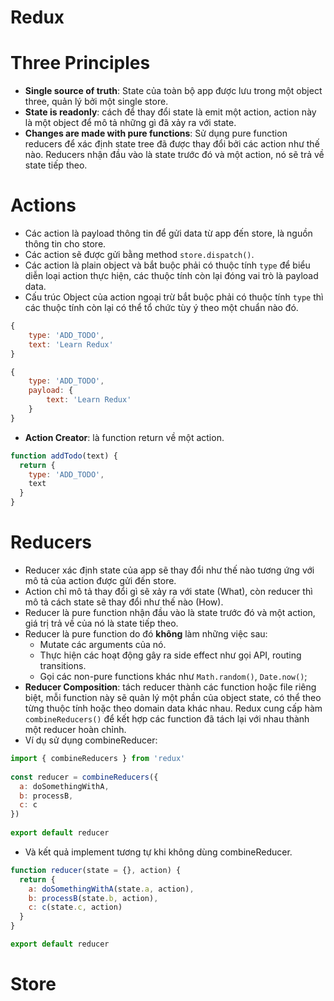 Redux
===

# Three Principles
- **Single source of truth**: State của toàn bộ app được lưu trong một object three, quản lý bởi một single store.
- **State is readonly**: cách để thay đổi state là emit một action, action này là một object để mô tả những gì đã xảy ra với state.
- **Changes are made with pure functions**: Sử dụng pure function reducers để xác định state tree đã được thay đổi bởi các action như thế nào. Reducers nhận đầu vào là state trước đó và một action, nó sẽ trả về state tiếp theo.

# Actions
- Các action là payload thông tin để gửi data từ app đến store, là nguồn thông tin cho store.
- Các action sẽ được gửi bằng method `store.dispatch()`.
- Các action là plain object và bắt buộc phải có thuộc tính `type` để biểu diễn loại action thực hiện, các thuộc tính còn lại đóng vai trò là payload data.
- Cấu trúc Object của action ngoại trừ bắt buộc phải có thuộc tính `type` thì các thuộc tính còn lại có thể tổ chức tùy ý theo một chuẩn nào đó.
```js
{
	type: 'ADD_TODO',
	text: 'Learn Redux'
}
```
```js
{
	type: 'ADD_TODO',
	payload: {
		text: 'Learn Redux'
	}
}
```
- **Action Creator**: là function return về một action.
```js
function addTodo(text) {
  return {
    type: 'ADD_TODO',
    text
  }
}
```

# Reducers
- Reducer xác định state của app sẽ thay đổi như thế nào tương ứng với mô tả của action được gửi đến store.
- Action chỉ mô tả thay đổi gì sẽ xảy ra với state (What), còn reducer thì mô tả cách state sẽ thay đổi như thế nào (How).
- Reducer là pure function nhận đầu vào là state trước đó và một action, giá trị trả về của nó là state tiếp theo.
- Reducer là pure function do đó **không** làm những việc sau:
	- Mutate các arguments của nó.
	- Thực hiện các hoạt động gây ra side effect như gọi API, routing transitions.
	- Gọi các non-pure functions khác như `Math.random()`, `Date.now()`;
- **Reducer Composition**: tách reducer thành các function hoặc file riêng biệt, mỗi function này sẽ quản lý một phần của object state, có thể theo từng thuộc tính hoặc theo domain data khác nhau. Redux cung cấp hàm `combineReducers()` để kết hợp các function đã tách lại với nhau thành một reducer hoàn chỉnh.
- Ví dụ sử dụng combineReducer:
```js
import { combineReducers } from 'redux'
​
const reducer = combineReducers({
  a: doSomethingWithA,
  b: processB,
  c: c
})
​
export default reducer
```
- Và kết quả implement tương tự khi không dùng combineReducer.
```js
function reducer(state = {}, action) {
  return {
    a: doSomethingWithA(state.a, action),
    b: processB(state.b, action),
    c: c(state.c, action)
  }
}

export default reducer
```

# Store
